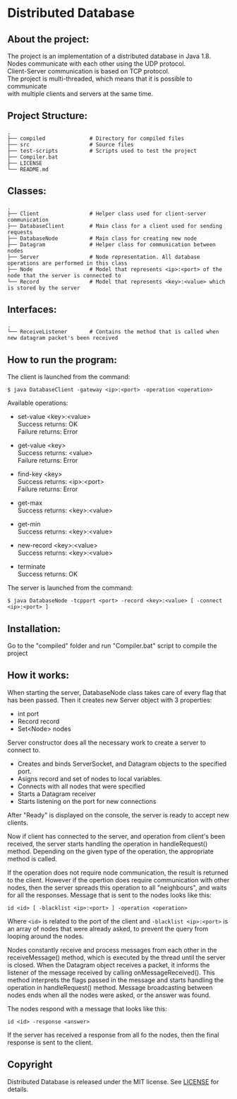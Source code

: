 # Distributed Database

## About the project:  
The project is an implementation of a distributed database in Java 1.8.  
Nodes communicate with each other using the UDP protocol.  
Client-Server communication is based on TCP protocol.  
The project is multi-threaded, which means that it is possible to communicate  
with multiple clients and servers at the same time.  

## Project Structure:
	.
    ├── compiled              # Directory for compiled files 
    ├── src                   # Source files
    ├── test-scripts          # Scripts used to test the project
    ├── Compiler.bat
    ├── LICENSE
    └── README.md

## Classes:
	.
    ├── Client                # Helper class used for client-server communication
    ├── DatabaseClient        # Main class for a client used for sending requests
    ├── DatabaseNode          # Main class for creating new node
    ├── Datagram              # Helper class for communication between nodes
    ├── Server                # Node representation. All database operations are performed in this class
    ├── Node                  # Model that represents <ip>:<port> of the node that the server is connected to
    └── Record                # Model that represents <key>:<value> which is stored by the server
    
## Interfaces:
	.
	└── ReceiveListener       # Contains the method that is called when new datagram packet's been received

## How to run the program:
The client is launched from the command:

	$ java DatabaseClient -gateway <ip>:<port> -operation <operation>

Available operations:  
	
* set-value \<key>:\<value>  
Success returns: OK  
Failure returns: Error


* get-value \<key>  
    Success returns: \<value>  
    Failure returns: Error


* find-key \<key>  
    Success returns: \<ip>:\<port>  
    Failure returns: Error


* get-max  
    Success returns: \<key>:\<value>


* get-min  
    Success returns: \<key>:\<value>


* new-record \<key>:\<value>  
    Success returns: \<key>:\<value>


* terminate  
    Success returns: OK

The server is launched from the command:

	$ java DatabaseNode -tcpport <port> -record <key>:<value> [ -connect <ip>:<port> ]

## Installation:
Go to the "compiled" folder and run "Compiler.bat" script to compile the project

## How it works:
When starting the server, DatabaseNode class takes care of every flag that has been passed.
Then it creates new Server object with 3 properties:

* int port
* Record record
* Set\<Node> nodes

Server constructor does all the necessary work to create a server to connect to.

* Creates and binds ServerSocket, and Datagram objects to the specified port.
* Asigns record and set of nodes to local variables.
* Connects with all nodes that were specified
* Starts a Datagram receiver
* Starts listening on the port for new connections
       
After "Ready" is displayed on the console, the server is ready to accept new clients.

Now if client has connected to the server, and operation from client's been received,
the server starts handling the operation in handleRequest() method. Depending on
the given type of the operation, the appropriate method is called.
		
If the operation does not require node communication, the result is returned to the client.
However if the opertion does require communication with other nodes, then the server
spreads this operation to all "neighbours", and waits for all the responses.
Message that is sent to the nodes looks like this:

    id <id> [ -blacklist <ip>:<port> ] -operation <operation>

Where `<id>` is related to the port of the client and `-blacklist <ip>:<port>` is
an array of nodes that were already asked, to prevent the query from looping around
the nodes.
		
Nodes constantly receive and process messages from each other 
in the receiveMessage() method, which is executed by the thread until the server is closed.
When the Datagram object receives a packet, it informs the listener of the message
received by calling onMessageReceived(). This method interprets the flags 
passed in the message and starts handling the operation in handleRequest() method.
Message broadcasting between nodes ends when all the nodes were asked, or the answer
was found.

The nodes respond with a message that looks like this:

    id <id> -response <answer>
		
If the server has received a response from all fo the nodes, then the final response
is sent to the client.

## Copyright
Distributed Database is released under the MIT license. See [LICENSE](https://github.com/MaksZawila/Distributed-Database/LICENSE) for details.
